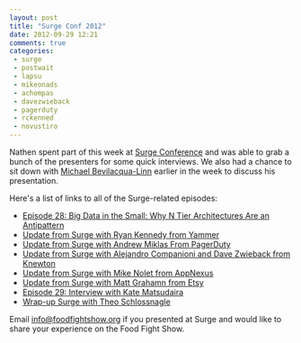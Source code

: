 ```yaml
---
layout: post
title: "Surge Conf 2012"
date: 2012-09-29 12:21
comments: true
categories: 
 - surge
 - postwait
 - lapsu
 - mikeonads
 - achompas
 - davezwieback
 - pagerduty
 - rckenned
 - novustiro
---
```


Nathen spent part of this week at [Surge Conference](http://omniti.com/surge/2012) and was able to grab a bunch of the presenters for some quick interviews.  We also had a chance to sit down with [Michael Bevilacqua-Linn](http://twitter.com/novustiro) earlier in the week to discuss his presentation.

Here's a list of links to all of the Surge-related episodes:

* [Episode 28:  Big Data in the Small: Why N Tier Architectures Are an Antipattern](http://traffic.libsyn.com/foodfight/Food-Fight-Show-28-BigData.mp3)
* [Update from Surge with Ryan Kennedy from Yammer](http://traffic.libsyn.com/foodfight/Food-Fight-Show-29-Surge-Ryan-Kennedy.mp3)
* [Update from Surge with Andrew Miklas From PagerDuty](http://traffic.libsyn.com/foodfight/Surge-2-PagerDuty.mp3)
* [Update from Surge with Alejandro Companioni and Dave Zwieback from Knewton](http://traffic.libsyn.com/foodfight/Surge-3-Knewton.mp3)
* [Update from Surge with Mike Nolet from AppNexus](http://traffic.libsyn.com/foodfight/Surge-4-Appnexus-cleaned.mp3)
* [Update from Surge with Matt Grahamn from Etsy](http://traffic.libsyn.com/foodfight/Surge-5-Etsy.mp3)
* [Episode 29:  Interview with Kate Matsudaira](http://traffic.libsyn.com/foodfight/Food-Fight-Show-29-Kate-Mats.mp3)
* [Wrap-up Surge with Theo Schlossnagle](http://traffic.libsyn.com/foodfight/Surge-6-Theo.mp3)

Email [info@foodfightshow.org](mailto:info@foodfightshow.org) if you presented at Surge and would like to share your experience on the Food Fight Show.


